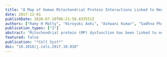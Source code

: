 ```yaml
---
title: "A Map of Human Mitochondrial Protein Interactions Linked to Neurodegeneration Reveals New Mechanisms of Redox Homeostasis and NF-κB Signaling."
date: 2017-12-01
publishDate: 2020-07-10T06:21:58.833551Z
authors: ["Ramy H Malty", "Hiroyuki Aoki", "Ashwani Kumar", "Sadhna Phanse", "Shahreen Amin", "Qingzhou Zhang", "Zoran Minic", "Florian Goebels", "Gabriel Musso", "Zhuoran Wu", "Hosam Abou-Tok", "Michael Meyer", "Viktor Deineko", "Sandy Kassir", "Vishaldeep Sidhu", "Matthew Jessulat", "Nichollas E Scott", "Xuejian Xiong", "James Vlasblom", "Bhanu Prasad", "Leonard J Foster", "Tiziana Alberio", "Barbara Garavaglia", "Haiyuan Yu", "Gary D Bader", "Ken Nakamura", "John Parkinson", "Mohan Babu"]
publication_types: ["2"]
abstract: "Mitochondrial protein (MP) dysfunction has been linked to neurodegenerative disorders (NDs); however, the discovery of the molecular mechanisms underlying NDs has been impeded by the limited characterization of interactions governing MP function. Here, using mass spectrometry (MS)-based analysis of 210 affinity-purified mitochondrial (mt) fractions isolated from 27 epitope-tagged human ND-linked MPs in HEK293 cells, we report a high-confidence MP network including 1,964 interactions among 772 proteins (>90% previously unreported). Nearly three-fourths of these interactions were confirmed in mouse brain and multiple human differentiated neuronal cell lines by primary antibody immunoprecipitation and MS, with many linked to NDs and autism. We show that the SOD1-PRDX5 interaction, critical for mt redox homeostasis, can be perturbed by amyotrophic lateral sclerosis-linked SOD1 allelic variants and establish a functional role for ND-linked factors coupled with IκBɛ in NF-κB activation. Our results identify mechanisms for ND-linked MPs and expand the human mt interaction landscape."
featured: false
publication: "*Cell Syst*"
doi: "10.1016/j.cels.2017.10.010"
---
```


